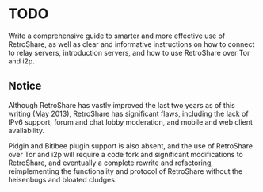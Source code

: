 TODO
====

Write a comprehensive guide to smarter and more effective use of RetroShare, 
as well as clear and informative instructions on how to connect to
relay servers, introduction servers, and how to use RetroShare over
Tor and i2p.

Notice
------

Although RetroShare has vastly improved the last two years as of this
writing (May 2013), RetroShare has significant flaws, including
the lack of IPv6 support, forum and chat lobby moderation, and mobile and web client
availability.

Pidgin and Bitlbee plugin support is also absent, and the use of RetroShare over Tor
and i2p will require a code fork and significant modifications to RetroShare, 
and eventually a complete rewrite and refactoring, reimplementing the functionality
and protocol of RetroShare without the heisenbugs and bloated cludges.
